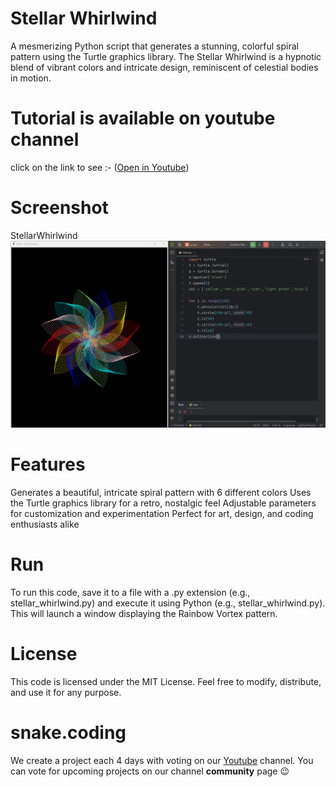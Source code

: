 # Stellar Whirlwind

A mesmerizing Python script that generates a stunning, colorful spiral pattern using the Turtle graphics library. The Stellar Whirlwind is a hypnotic blend of vibrant colors and intricate design, reminiscent of celestial bodies in motion.

# Tutorial is available on youtube channel 
click on the link to see :- ([Open in Youtube](https://youtu.be/RfhZsJcpnZI))

# Screenshot

StellarWhirlwind
![screenshot](StellarWhirlwind.png)



# Features
Generates a beautiful, intricate spiral pattern with 6 different colors
Uses the Turtle graphics library for a retro, nostalgic feel
Adjustable parameters for customization and experimentation
Perfect for art, design, and coding enthusiasts alike


# Run
To run this code, save it to a file with a .py extension (e.g., stellar_whirlwind.py) and execute it using Python (e.g., stellar_whirlwind.py). This will launch a window displaying the Rainbow Vortex pattern.

# License
This code is licensed under the MIT License. Feel free to modify, distribute, and use it for any purpose.

# snake.coding
We create a project each 4 days with voting on our <a href="https://youtube.com/@snakecoding_12" target="_blank">Youtube</a> channel.
You can vote for upcoming projects on our channel **community** page :wink:

